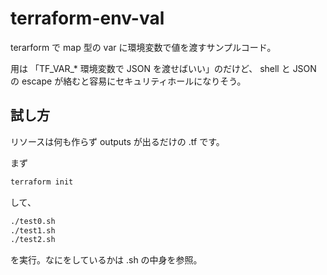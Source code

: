 # terraform-env-val

terarform で map 型の var に環境変数で値を渡すサンプルコード。

用は 「TF_VAR\_\* 環境変数で JSON を渡せばいい」のだけど、
shell と JSON の escape が絡むと容易にセキュリティホールになりそう。

## 試し方

リソースは何も作らず
outputs が出るだけの .tf です。

まず

```bash
terraform init
```

して、

```bash
./test0.sh
./test1.sh
./test2.sh
```

を実行。なにをしているかは .sh の中身を参照。
